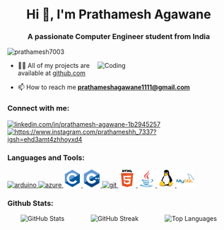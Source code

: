 <h1 align="center">Hi 👋, I'm Prathamesh Agawane</h1>
<h3 align="center">A passionate Computer Engineer student from India</h3>

<p align="left"> <img src="https://komarev.com/ghpvc/?username=prathamesh7003&label=Profile%20views&color=0e75b6&style=flat" alt="prathamesh7003" /> </p>

<img align="right" alt="Coding" width = "300" src ="https://i.giphy.com/media/v1.Y2lkPTc5MGI3NjExdTBoMTdleXExcHIydG1vcWQ3dXNxdnNtN3pxYzByYjRwa3p1NjIzbSZlcD12MV9pbnRlcm5hbF9naWZfYnlfaWQmY3Q9Zw/TFPdmm3rdzeZ0kP3zG/giphy.gif">

- 👨‍💻 All of my projects are available at [github.com](github.com)

- 📫 How to reach me **prathameshagawane1111@gmail.com**

<h3 align="left">Connect with me:</h3>
<p align="left">
<a href="https://linkedin.com/in/linkedin.com/in/prathamesh-agawane-1b2945257/" target="blank"><img align="center" src="https://raw.githubusercontent.com/rahuldkjain/github-profile-readme-generator/master/src/images/icons/Social/linked-in-alt.svg" alt="linkedin.com/in/prathamesh-agawane-1b2945257" height="30" width="40" /></a>
<a href="https://instagram.com/https://www.instagram.com/prathameshh_7337?igsh=ehd3amt4zhhoyxd4" target="blank"><img align="center" src="https://raw.githubusercontent.com/rahuldkjain/github-profile-readme-generator/master/src/images/icons/Social/instagram.svg" alt="https://www.instagram.com/prathameshh_7337?igsh=ehd3amt4zhhoyxd4" height="30" width="40" /></a>
</p>

<h3 align="left">Languages and Tools:</h3>
<p align="left"> <a href="https://www.arduino.cc/" target="_blank" rel="noreferrer"> <img src="https://cdn.worldvectorlogo.com/logos/arduino-1.svg" alt="arduino" width="40" height="40"/> </a> <a href="https://azure.microsoft.com/en-in/" target="_blank" rel="noreferrer"> <img src="https://www.vectorlogo.zone/logos/microsoft_azure/microsoft_azure-icon.svg" alt="azure" width="40" height="40"/> </a> <a href="https://www.cprogramming.com/" target="_blank" rel="noreferrer"> <img src="https://raw.githubusercontent.com/devicons/devicon/master/icons/c/c-original.svg" alt="c" width="40" height="40"/> </a> <a href="https://www.w3schools.com/cpp/" target="_blank" rel="noreferrer"> <img src="https://raw.githubusercontent.com/devicons/devicon/master/icons/cplusplus/cplusplus-original.svg" alt="cplusplus" width="40" height="40"/> </a> <a href="https://git-scm.com/" target="_blank" rel="noreferrer"> <img src="https://www.vectorlogo.zone/logos/git-scm/git-scm-icon.svg" alt="git" width="40" height="40"/> </a> <a href="https://www.w3.org/html/" target="_blank" rel="noreferrer"> <img src="https://raw.githubusercontent.com/devicons/devicon/master/icons/html5/html5-original-wordmark.svg" alt="html5" width="40" height="40"/> </a> <a href="https://www.java.com" target="_blank" rel="noreferrer"> <img src="https://raw.githubusercontent.com/devicons/devicon/master/icons/java/java-original.svg" alt="java" width="40" height="40"/> </a> <a href="https://www.linux.org/" target="_blank" rel="noreferrer"> <img src="https://raw.githubusercontent.com/devicons/devicon/master/icons/linux/linux-original.svg" alt="linux" width="40" height="40"/> </a> <a href="https://www.mysql.com/" target="_blank" rel="noreferrer"> <img src="https://raw.githubusercontent.com/devicons/devicon/master/icons/mysql/mysql-original-wordmark.svg" alt="mysql" width="40" height="40"/> </a> </p>

<h3 align="left">Github Stats:</h3>

<div style="display: flex; flex-wrap: wrap; justify-content: space-around;">
  <img src="https://github-readme-stats.vercel.app/api?username=Prathamesh7003&theme=radical&hide_border=false&include_all_commits=true&count_private=true" alt="GitHub Stats" style="max-width: 100%; height: auto;" />
  <img src="https://github-readme-streak-stats.herokuapp.com/?user=Prathamesh7003&theme=radical&hide_border=false" alt="GitHub Streak" style="max-width: 100%; height: auto;" />
  <img src="https://github-readme-stats.vercel.app/api/top-langs/?username=Prathamesh7003&theme=radical&hide_border=false&include_all_commits=true&count_private=true&layout=compact" alt="Top Languages" style="max-width: 100%; height: auto;" />
</div>

